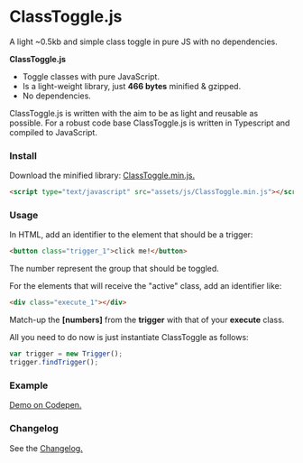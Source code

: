 # ClassToggle.js

A light ~0.5kb and simple class toggle in pure JS with no dependencies.

**ClassToggle.js**
- Toggle classes with pure JavaScript.
- Is a light-weight library, just **466 bytes** minified & gzipped.
- No dependencies.

ClassToggle.js is written with the aim to be as light and reusable as possible.
For a robust code base ClassToggle.js is written in Typescript and compiled to JavaScript.


### Install

Download the minified library: [ClassToggle.min.js.](https://raw.githubusercontent.com/mvdschee/ClassToggle.js/master/src/ClassToggle.min.js)

```html
<script type="text/javascript" src="assets/js/ClassToggle.min.js"></script>
```

### Usage

In HTML, add an identifier to the element that should be a trigger:

```html
<button class="trigger_1">click me!</button>
```
The number represent the group that should be toggled.

For the elements that will receive the "active" class, add an identifier like:

```html
<div class="execute_1"></div>
```

Match-up the **[numbers]** from the **trigger** with that of your **execute** class.

All you need to do now is just instantiate ClassToggle as follows:

```js
var trigger = new Trigger();
trigger.findTrigger();
```

### Example
[Demo on Codepen.](https://codepen.io/motion_max/pen/ZXyRLW)


### Changelog
See the [Changelog.](https://github.com/mvdschee/ClassToggle.js/wiki/Changelog)
